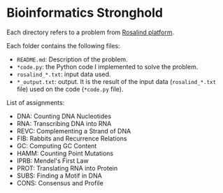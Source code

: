 
Bioinformatics Stronghold
=========================

Each directory refers to a problem from [Rosalind platform](https://rosalind.info/problems/list-view/).

Each folder contains the following files:
* `README.md`: Description of the problem.
* `*code.py`: the Python code I implemented to solve the problem.
* `rosalind_*.txt`: input data used.
* `*_output.txt`: output. It is the result of the input data (`rosalind_*.txt` file) used on the code (`*code.py` file).


List of assignments:

* DNA: Counting DNA Nucleotides
* RNA: Transcribing DNA into RNA
* REVC: Complementing a Strand of DNA
* FIB: Rabbits and Recurrence Relations
* GC: Computing GC Content
* HAMM: Counting Point Mutations
* IPRB: Mendel's First Law
* PROT: Translating RNA into Protein
* SUBS: Finding a Motif in DNA
* CONS: Consensus and Profile
